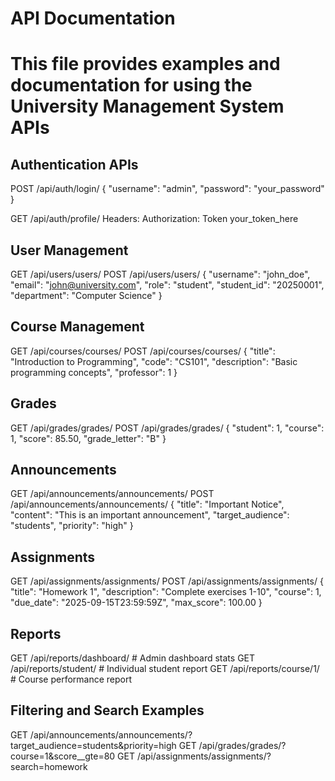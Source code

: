 # API Documentation
# This file provides examples and documentation for using the University Management System APIs

## Authentication APIs
POST /api/auth/login/
{
    "username": "admin",
    "password": "your_password"
}

GET /api/auth/profile/
Headers: Authorization: Token your_token_here

## User Management
GET /api/users/users/
POST /api/users/users/
{
    "username": "john_doe",
    "email": "john@university.com",
    "role": "student",
    "student_id": "20250001",
    "department": "Computer Science"
}

## Course Management
GET /api/courses/courses/
POST /api/courses/courses/
{
    "title": "Introduction to Programming",
    "code": "CS101",
    "description": "Basic programming concepts",
    "professor": 1
}

## Grades
GET /api/grades/grades/
POST /api/grades/grades/
{
    "student": 1,
    "course": 1,
    "score": 85.50,
    "grade_letter": "B"
}

## Announcements
GET /api/announcements/announcements/
POST /api/announcements/announcements/
{
    "title": "Important Notice",
    "content": "This is an important announcement",
    "target_audience": "students",
    "priority": "high"
}

## Assignments
GET /api/assignments/assignments/
POST /api/assignments/assignments/
{
    "title": "Homework 1",
    "description": "Complete exercises 1-10",
    "course": 1,
    "due_date": "2025-09-15T23:59:59Z",
    "max_score": 100.00
}

## Reports
GET /api/reports/dashboard/  # Admin dashboard stats
GET /api/reports/student/    # Individual student report
GET /api/reports/course/1/   # Course performance report

## Filtering and Search Examples
GET /api/announcements/announcements/?target_audience=students&priority=high
GET /api/grades/grades/?course=1&score__gte=80
GET /api/assignments/assignments/?search=homework
